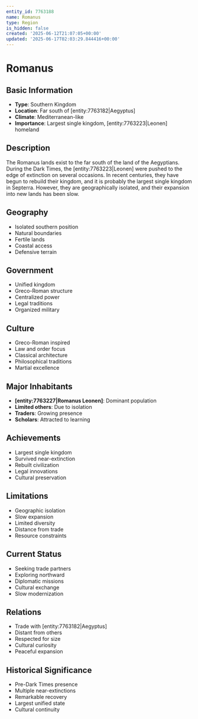 ```yaml
---
entity_id: 7763188
name: Romanus
type: Region
is_hidden: false
created: '2025-06-12T21:07:05+00:00'
updated: '2025-06-17T02:03:29.844416+00:00'
---
```


# Romanus

## Basic Information

- **Type**: Southern Kingdom
- **Location**: Far south of [entity:7763182|Aegyptus]
- **Climate**: Mediterranean-like
- **Importance**: Largest single kingdom, [entity:7763223|Leonen] homeland

## Description

The Romanus lands exist to the far south of the land of the Aegyptians. During the Dark Times, the [entity:7763223|Leonen] were pushed to the edge of extinction on several occasions. In recent centuries, they have begun to rebuild their kingdom, and it is probably the largest single kingdom in Septerra. However, they are geographically isolated, and their expansion into new lands has been slow.

## Geography

- Isolated southern position
- Natural boundaries
- Fertile lands
- Coastal access
- Defensive terrain

## Government

- Unified kingdom
- Greco-Roman structure
- Centralized power
- Legal traditions
- Organized military

## Culture

- Greco-Roman inspired
- Law and order focus
- Classical architecture
- Philosophical traditions
- Martial excellence

## Major Inhabitants

- **[entity:7763227|Romanus Leonen]**: Dominant population
- **Limited others**: Due to isolation
- **Traders**: Growing presence
- **Scholars**: Attracted to learning

## Achievements

- Largest single kingdom
- Survived near-extinction
- Rebuilt civilization
- Legal innovations
- Cultural preservation

## Limitations

- Geographic isolation
- Slow expansion
- Limited diversity
- Distance from trade
- Resource constraints

## Current Status

- Seeking trade partners
- Exploring northward
- Diplomatic missions
- Cultural exchange
- Slow modernization

## Relations

- Trade with [entity:7763182|Aegyptus]
- Distant from others
- Respected for size
- Cultural curiosity
- Peaceful expansion

## Historical Significance

- Pre-Dark Times presence
- Multiple near-extinctions
- Remarkable recovery
- Largest unified state
- Cultural continuity
